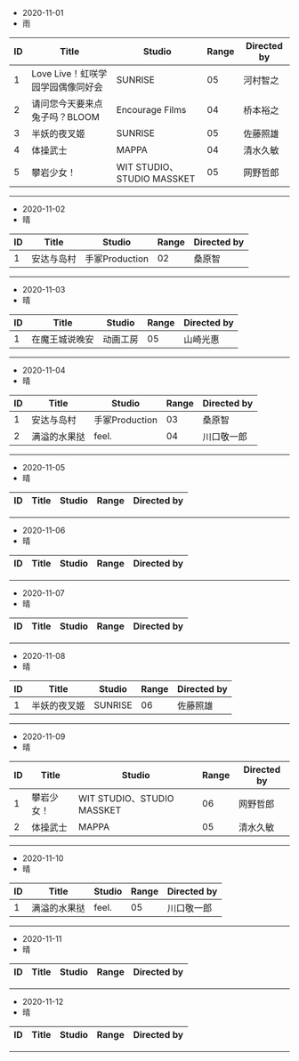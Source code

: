 - 2020-11-01
- 雨

ID|Title|Studio|Range|Directed by
---|---|---|---|---
1|Love Live！虹咲学园学园偶像同好会|SUNRISE|05|河村智之
2|请问您今天要来点兔子吗？BLOOM|Encourage Films|04|桥本裕之
3|半妖的夜叉姬|SUNRISE|05|佐藤照雄
4|体操武士|MAPPA|04|清水久敏
5|攀岩少女！|WIT STUDIO、STUDIO MASSKET|05|网野哲郎

> 
---
- 2020-11-02
- 晴

ID|Title|Studio|Range|Directed by
---|---|---|---|---
1|安达与岛村|手冢Production|02|桑原智

> 
---
- 2020-11-03
- 晴

ID|Title|Studio|Range|Directed by
---|---|---|---|---
1|在魔王城说晚安|动画工房|05|山崎光惠


> 
---
- 2020-11-04
- 晴

ID|Title|Studio|Range|Directed by
---|---|---|---|---
1|安达与岛村|手冢Production|03|桑原智
2|满溢的水果挞|feel.|04|川口敬一郎

> 
---
- 2020-11-05
- 晴

ID|Title|Studio|Range|Directed by
---|---|---|---|---

> 
---
- 2020-11-06
- 晴

ID|Title|Studio|Range|Directed by
---|---|---|---|---

> 
---
- 2020-11-07
- 晴

ID|Title|Studio|Range|Directed by
---|---|---|---|---

> 
---
- 2020-11-08
- 晴

ID|Title|Studio|Range|Directed by
---|---|---|---|---
1|半妖的夜叉姬|SUNRISE|06|佐藤照雄

> 
---
- 2020-11-09
- 晴

ID|Title|Studio|Range|Directed by
---|---|---|---|---
1|攀岩少女！|WIT STUDIO、STUDIO MASSKET|06|网野哲郎
2|体操武士|MAPPA|05|清水久敏


> 
---
- 2020-11-10
- 晴

ID|Title|Studio|Range|Directed by
---|---|---|---|---
1|满溢的水果挞|feel.|05|川口敬一郎

> 
---
- 2020-11-11
- 晴

ID|Title|Studio|Range|Directed by
---|---|---|---|---

> 
---
- 2020-11-12
- 晴

ID|Title|Studio|Range|Directed by
---|---|---|---|---

> 
---
